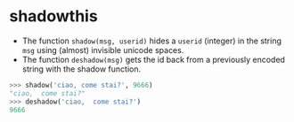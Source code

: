 # shadowthis

- The function `shadow(msg, userid)` hides a `userid` (integer) in the string `msg` using (almost) invisible unicode spaces.
- The function `deshadow(msg)` gets the id back from a previously encoded string with the shadow function.

```python
>>> shadow('ciao, come stai?', 9666)
"ciao, ​﻿﻿​﻿​​​﻿﻿ come stai?"
>>> deshadow('ciao, ​﻿﻿​﻿​​​﻿﻿ come stai?')
9666
```
